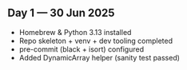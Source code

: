 ## Day 1 — 30 Jun 2025
- Homebrew & Python 3.13 installed
- Repo skeleton + venv + dev tooling completed
- pre-commit (black + isort) configured
- Added DynamicArray helper (sanity test passed)
